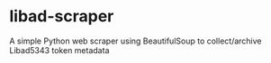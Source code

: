 # libad-scraper
A simple Python web scraper using BeautifulSoup to collect/archive Libad5343 token metadata
